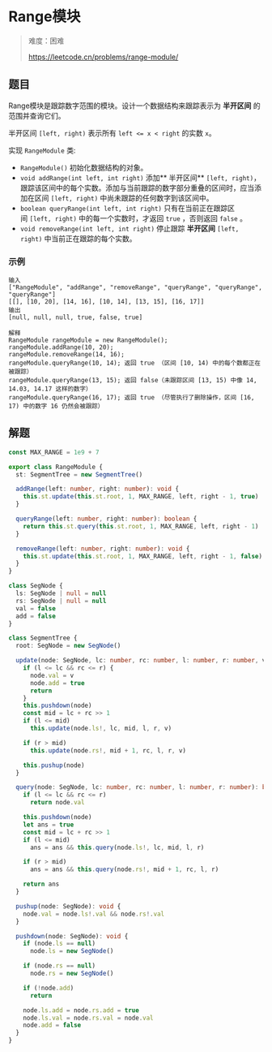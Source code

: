 # Range模块

> 难度：困难
>
> https://leetcode.cn/problems/range-module/

## 题目

Range模块是跟踪数字范围的模块。设计一个数据结构来跟踪表示为 **半开区间** 的范围并查询它们。

半开区间 `[left, right)` 表示所有 `left <= x < right` 的实数 `x`。

实现 `RangeModule` 类:

- `RangeModule()` 初始化数据结构的对象。
- `void addRange(int left, int right)` 添加** 半开区间** `[left, right)`，跟踪该区间中的每个实数。添加与当前跟踪的数字部分重叠的区间时，应当添加在区间 `[left, right)` 中尚未跟踪的任何数字到该区间中。
- `boolean queryRange(int left, int right)` 只有在当前正在跟踪区间 `[left, right)` 中的每一个实数时，才返回 `true` ，否则返回 `false` 。
- `void removeRange(int left, int right)` 停止跟踪 **半开区间** `[left, right)` 中当前正在跟踪的每个实数。
 

### 示例

```
输入
["RangeModule", "addRange", "removeRange", "queryRange", "queryRange", "queryRange"]
[[], [10, 20], [14, 16], [10, 14], [13, 15], [16, 17]]
输出
[null, null, null, true, false, true]

解释
RangeModule rangeModule = new RangeModule();
rangeModule.addRange(10, 20);
rangeModule.removeRange(14, 16);
rangeModule.queryRange(10, 14); 返回 true （区间 [10, 14) 中的每个数都正在被跟踪）
rangeModule.queryRange(13, 15); 返回 false（未跟踪区间 [13, 15) 中像 14, 14.03, 14.17 这样的数字）
rangeModule.queryRange(16, 17); 返回 true （尽管执行了删除操作，区间 [16, 17) 中的数字 16 仍然会被跟踪）
```

## 解题

```ts 
const MAX_RANGE = 1e9 + 7

export class RangeModule {
  st: SegmentTree = new SegmentTree()

  addRange(left: number, right: number): void {
    this.st.update(this.st.root, 1, MAX_RANGE, left, right - 1, true)
  }

  queryRange(left: number, right: number): boolean {
    return this.st.query(this.st.root, 1, MAX_RANGE, left, right - 1)
  }

  removeRange(left: number, right: number): void {
    this.st.update(this.st.root, 1, MAX_RANGE, left, right - 1, false)
  }
}

class SegNode {
  ls: SegNode | null = null
  rs: SegNode | null = null
  val = false
  add = false
}

class SegmentTree {
  root: SegNode = new SegNode()

  update(node: SegNode, lc: number, rc: number, l: number, r: number, v: boolean): void {
    if (l <= lc && rc <= r) {
      node.val = v
      node.add = true
      return
    }
    this.pushdown(node)
    const mid = lc + rc >> 1
    if (l <= mid)
      this.update(node.ls!, lc, mid, l, r, v)

    if (r > mid)
      this.update(node.rs!, mid + 1, rc, l, r, v)

    this.pushup(node)
  }

  query(node: SegNode, lc: number, rc: number, l: number, r: number): boolean {
    if (l <= lc && rc <= r)
      return node.val

    this.pushdown(node)
    let ans = true
    const mid = lc + rc >> 1
    if (l <= mid)
      ans = ans && this.query(node.ls!, lc, mid, l, r)

    if (r > mid)
      ans = ans && this.query(node.rs!, mid + 1, rc, l, r)

    return ans
  }

  pushup(node: SegNode): void {
    node.val = node.ls!.val && node.rs!.val
  }

  pushdown(node: SegNode): void {
    if (node.ls == null)
      node.ls = new SegNode()

    if (node.rs == null)
      node.rs = new SegNode()

    if (!node.add)
      return

    node.ls.add = node.rs.add = true
    node.ls.val = node.rs.val = node.val
    node.add = false
  }
}
```